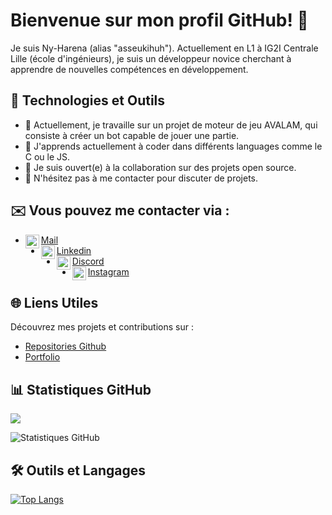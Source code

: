 # **Bienvenue sur mon profil GitHub!** 👋

Je suis Ny-Harena (alias "asseukihuh"). Actuellement en L1 à IG2I Centrale Lille (école d'ingénieurs), je suis un développeur novice cherchant à apprendre de nouvelles compétences en développement.

## 🚀 Technologies et Outils

- 🔭 Actuellement, je travaille sur un projet de moteur de jeu AVALAM, qui consiste à créer un bot capable de jouer une partie.
- 🌱 J'apprends actuellement à coder dans différents languages comme le C ou le JS.
- 👯 Je suis ouvert(e) à la collaboration sur des projets open source.
- 💬 N'hésitez pas à me contacter pour discuter de projets.

## ✉️ Vous pouvez me contacter via :

- [<img align="left" alt="Gmail" width="22px" src="https://simpleicons.org/icons/gmail.svg" style="color:white;" /> Mail](mailto:nyharena_rakotovao@outlook.com)
- [<img align="left" alt="LinkedIn" width="22px" src="https://simpleicons.org/icons/42.svg" style="color:white;" /> Linkedin](https://www.linkedin.com/in/ny-harena-rakotovao-661975296/)
- [<img align="left" alt="Discord" width="22px" src="https://simpleicons.org/icons/discord.svg" style="color:white;" /> Discord](https://discordapp.com/users/351614425125617665)
- [<img align="left" alt="Instagram" width="22px" src="https://simpleicons.org/icons/instagram.svg" style="color:white;" /> Instagram](https://www.instagram.com/ny_rktv/)

## 🌐 Liens Utiles

Découvrez mes projets et contributions sur :

- [Repositories Github](https://github.com/asseukihuh?tab=repositories)
- [Portfolio](https://)

## 📊 Statistiques GitHub

![](https://komarev.com/ghpvc/?username=asseukihuh&abbreviated=true)

![Statistiques GitHub](https://github-readme-stats.vercel.app/api?username=asseukihuh&show_icons=true&theme=dark)

## 🛠️ Outils et Langages

[![Top Langs](https://github-readme-stats.vercel.app/api/top-langs/?username=asseukihuh&layout=compact&theme=dark)](https://github.com/asseukihuh)

